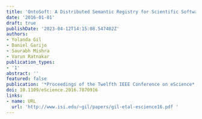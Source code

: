 ```yaml
---
title: 'OntoSoft: A Distributed Semantic Registry for Scientific Software'
date: '2016-01-01'
draft: true
publishDate: '2023-04-12T14:15:08.547402Z'
authors:
- Yolanda Gil
- Daniel Garijo
- Saurabh Mishra
- Varun Ratnakar
publication_types:
- '1'
abstract: ''
featured: false
publication: '*Proceedings of the Twelfth IEEE Conference on eScience*'
doi: 10.1109/eScience.2016.7870916
links:
- name: URL
  url: 'http://www.isi.edu/~gil/papers/gil-etal-escience16.pdf '
---
```


